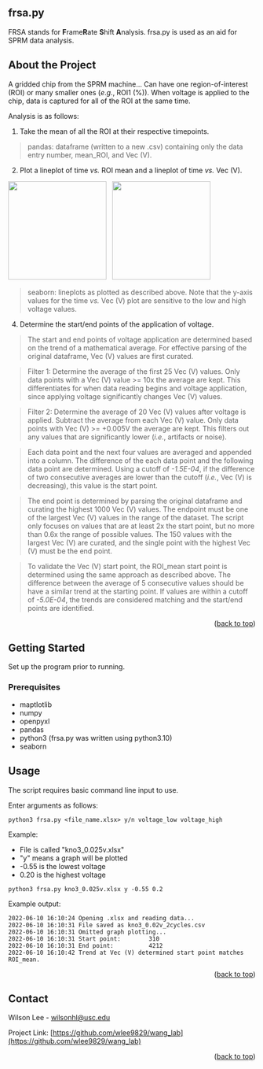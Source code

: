 <div id="top"></div>

<!-- PROJECT NAME -->
## frsa.py
FRSA stands for **F**rame**R**ate **S**hift **A**nalysis. 
frsa.py is used as an aid for SPRM data analysis.

<!-- ABOUT THE PROJECT -->
## About the Project

A gridded chip from the SPRM machine...
Can have one region-of-interest (ROI) or many smaller ones (_e_._g_., ROI1 (%)). 
When voltage is applied to the chip, data is captured for all of the ROI at the same time.

Analysis is as follows:

1. Take the mean of all the ROI at their respective timepoints.

> pandas: dataframe (written to a new .csv) containing only the data entry number, mean_ROI, and Vec (V).

2. Plot a lineplot of time _vs._ ROI mean and a lineplot of time _vs._ Vec (V).

<p float="left">
    <img src="https://github.com/wlee9829/wang_lab/blob/main/kno3_0.02v_2cycles_ROI_mean.png" width="200"/>
    &nbsp
    <img src="https://github.com/wlee9829/wang_lab/blob/main/kno3_0.02v_2cycles_Vec.png" width="200"/>

> seaborn: lineplots as plotted as described above. Note that the y-axis values for the time _vs._ Vec (V) plot are sensitive to the low and high voltage values.

4. Determine the start/end points of the application of voltage.

> The start and end points of voltage application are determined based on the trend of a mathematical average.
> For effective parsing of the original dataframe, Vec (V) values are first curated.

> Filter 1: Determine the average of the first 25 Vec (V) values. Only data points with a Vec (V) value >= 10x the average are kept. This differentiates for when data reading begins and voltage application, since applying voltage significantly changes Vec (V) values.

> Filter 2: Determine the average of 20 Vec (V) values after voltage is applied. Subtract the average from each Vec (V) value. Only data points with Vec (V) >= +0.005V the average are kept. This filters out any values that are significantly lower (_i.e._, artifacts or noise). 

> Each data point and the next four values are averaged and appended into a column. The difference of the each data point and the following data point are determined. Using a cutoff of _-1.5E-04_, if the difference of two consecutive averages are lower than the cutoff (_i.e._, Vec (V) is decreasing), this value is the start point.

> The end point is determined by parsing the original dataframe and curating the highest 1000 Vec (V) values. The endpoint must be one of the largest Vec (V) values in the range of the dataset. The script only focuses on values that are at least 2x the start point, but no more than 0.6x the range of possible values. The 150 values with the largest Vec (V) are curated, and the single point with the highest Vec (V) must be the end point.
   
> To validate the Vec (V) start point, the ROI_mean start point is determined using the same  approach as described above. The difference between the average of 5 consecutive values should be have a similar trend at the starting point. If values are within a cutoff of _-5.0E-04_, the trends are considered matching and the start/end points are identified.
    
<p align="right">(<a href="#top">back to top</a>)</p>

<!-- GETTING STARTED -->
## Getting Started
Set up the program prior to running.

### Prerequisites

* maptlotlib
* numpy
* openpyxl
* pandas
* python3 (frsa.py was written using python3.10)
* seaborn

<!-- USAGE EXAMPLES -->
## Usage

The script requires basic command line input to use. 

Enter arguments as follows:
```
python3 frsa.py <file_name.xlsx> y/n voltage_low voltage_high
```

Example:
* File is called "kno3_0.025v.xlsx"
* "y" means a graph will be plotted
* -0.55 is the lowest voltage
* 0.20 is the highest voltage
```
python3 frsa.py kno3_0.025v.xlsx y -0.55 0.2
```

Example output:
```
2022-06-10 16:10:24 Opening .xlsx and reading data...
2022-06-10 16:10:31 File saved as kno3_0.02v_2cycles.csv
2022-06-10 16:10:31 Omitted graph plotting...
2022-06-10 16:10:31 Start point:        310
2022-06-10 16:10:31 End point:          4212
2022-06-10 16:10:42 Trend at Vec (V) determined start point matches ROI_mean.
```
<p align="right">(<a href="#top">back to top</a>)</p>


<!-- CONTACT -->
## Contact

Wilson Lee - wilsonhl@usc.edu

Project Link: [https://github.com/wlee9829/wang_lab](https://github.com/wlee9829/wang_lab)
<p align="right">(<a href="#top">back to top</a>)</p>
